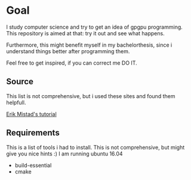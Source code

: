 # Goal

I study computer science and try to get an idea of gpgpu programming.
This repository is aimed at that: try it out and see what happens.

Furthermore, this might benefit myself in my bachelorthesis, since i understand things 
better after programming them.

Feel free to get inspired, if you can correct me DO IT.


## Source

This list is not comprehensive, but i used these sites and found them helpfull.

[Erik Mistad's tutorial](https://www.eriksmistad.no/gaussian-blur-using-opencl-and-the-built-in-images-textures/)

## Requirements

This is a list of tools i had to install. This is not comprehensive, but might give you nice hints :)
I am running ubuntu 16.04

- build-essential
- cmake
